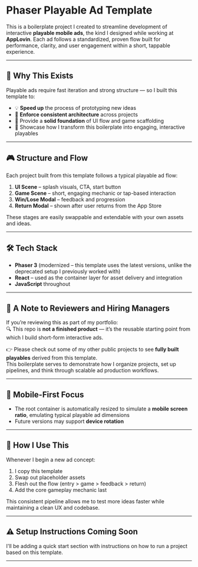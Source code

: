 # Phaser Playable Ad Template

This is a boilerplate project I created to streamline development of interactive **playable mobile ads**, the kind I designed while working at **AppLovin**. Each ad follows a standardized, proven flow built for performance, clarity, and user engagement within a short, tappable experience.

---

## 🧠 Why This Exists

Playable ads require fast iteration and strong structure — so I built this template to:
- 💡 **Speed up** the process of prototyping new ideas
- 🔁 **Enforce consistent architecture** across projects
- 🧱 Provide a **solid foundation** of UI flow and game scaffolding
- 🧪 Showcase how I transform this boilerplate into engaging, interactive playables

---

## 🎮 Structure and Flow

Each project built from this template follows a typical playable ad flow:

1. **UI Scene** – splash visuals, CTA, start button
2. **Game Scene** – short, engaging mechanic or tap-based interaction
3. **Win/Lose Modal** – feedback and progression
4. **Return Modal** – shown after user returns from the App Store

These stages are easily swappable and extendable with your own assets and ideas.

---

## 🛠️ Tech Stack

- **Phaser 3** (modernized – this template uses the latest versions, unlike the deprecated setup I previously worked with)
- **React** – used as the container layer for asset delivery and integration
- **JavaScript** throughout

---

## 📣 A Note to Reviewers and Hiring Managers

If you’re reviewing this as part of my portfolio:  
🔍 This repo is **not a finished product** — it’s the reusable starting point from which I build short-form interactive ads.

👉 Please check out some of my other public projects to see **fully built playables** derived from this template.  
This boilerplate serves to demonstrate how I organize projects, set up pipelines, and think through scalable ad production workflows.

---

## 📱 Mobile-First Focus

- The root container is automatically resized to simulate a **mobile screen ratio**, emulating typical playable ad dimensions
- Future versions may support **device rotation**

---

## 🚀 How I Use This

Whenever I begin a new ad concept:
1. I copy this template
2. Swap out placeholder assets
3. Flesh out the flow (entry > game > feedback > return)
4. Add the core gameplay mechanic last

This consistent pipeline allows me to test more ideas faster while maintaining a clean UX and codebase.

---

## ⚠️ Setup Instructions Coming Soon

I'll be adding a quick start section with instructions on how to run a project based on this template.

---

